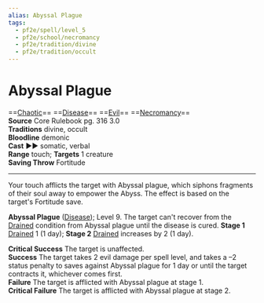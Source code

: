 ```yaml
---
alias: Abyssal Plague
tags:
  - pf2e/spell/level_5
  - pf2e/school/necromancy
  - pf2e/tradition/divine
  - pf2e/tradition/occult
---
```


# Abyssal Plague

==[Chaotic](Chaotic)== ==[Disease](../../../Traits/Disease.md)== ==[Evil](../../../Traits/Evil.md)== ==[Necromancy](../../../Traits/Necromancy.md)==  
__Source__ Core Rulebook pg. 316 3.0  
**Traditions** divine, occult  
**Bloodline** demonic  
**Cast** ►► somatic, verbal  
**Range** touch; **Targets** 1 creature  
**Saving Throw** Fortitude

---

Your touch afflicts the target with Abyssal plague, which siphons fragments of their soul away to empower the Abyss. The effect is based on the target's Fortitude save.

**Abyssal Plague** ([Disease](../../../Traits/Disease.md)); Level 9. The target can't recover from the [Drained](../../../Conditions/Drained.md) condition from Abyssal plague until the disease is cured. **Stage 1** [Drained](../../../Conditions/Drained.md) 1 (1 day); **Stage 2** [Drained](../../../Conditions/Drained.md) increases by 2 (1 day).

**Critical Success** The target is unaffected.  
**Success** The target takes 2 evil damage per spell level, and takes a –2 status penalty to saves against Abyssal plague for 1 day or until the target contracts it, whichever comes first.  
**Failure** The target is afflicted with Abyssal plague at stage 1.  
**Critical Failure** The target is afflicted with Abyssal plague at stage 2.
